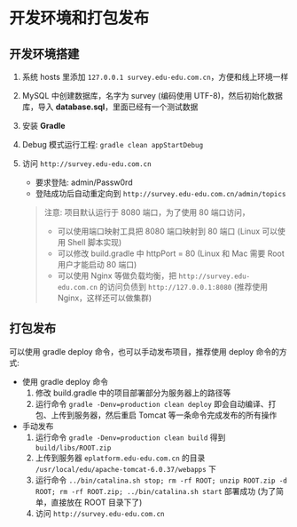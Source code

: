 # 开发环境和打包发布

## 开发环境搭建
1. 系统 hosts 里添加 `127.0.0.1 survey.edu-edu.com.cn`，方便和线上环境一样

2. MySQL 中创建数据库，名字为 survey (编码使用 UTF-8)，然后初始化数据库，导入 **database.sql**，里面已经有一个测试数据

3. 安装 **Gradle**

4. Debug 模式运行工程: `gradle clean appStartDebug`

5. 访问 `http://survey.edu-edu.com.cn`
    * 要求登陆: admin/Passw0rd
    * 登陆成功后自动重定向到 `http://survey.edu-edu.com.cn/admin/topics`

    > 注意: 项目默认运行于 8080 端口，为了使用 80 端口访问，
    >
    >    * 可以使用端口映射工具把 8080 端口映射到 80 端口 (Linux 可以使用 Shell 脚本实现)
    >    * 可以修改 build.gradle 中 httpPort = 80 (Linux 和 Mac 需要 Root 用户才能启动 80 端口)
    >    * 可以使用 Nginx 等做负载均衡，把 `http://survey.edu-edu.com.cn` 的访问负债到 `http://127.0.0.1:8080` (推荐使用 Nginx，这样还可以做集群)

## 打包发布

可以使用 gradle deploy 命令，也可以手动发布项目，推荐使用 deploy 命令的方式:

* 使用 gradle deploy 命令
  1. 修改 build.gradle 中的项目部署部分为服务器上的路径等
  2. 运行命令 `gradle -Denv=production clean deploy` 即会自动编译、打包、上传到服务器，然后重启 Tomcat 等一条命令完成发布的所有操作
* 手动发布
  1. 运行命令 `gradle -Denv=production clean build` 得到 `build/libs/ROOT.zip`
  2. 上传到服务器 `eplatform.edu-edu.com.cn` 的目录 `/usr/local/edu/apache-tomcat-6.0.37/webapps` 下
  3. 运行命令 `../bin/catalina.sh stop; rm -rf ROOT; unzip ROOT.zip -d ROOT; rm -rf ROOT.zip; ../bin/catalina.sh start` 部署成功 (为了简单，直接放在 ROOT 目录下了)
  4. 访问 `http://survey.edu-edu.com.cn`